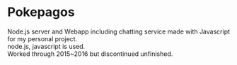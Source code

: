 # Pokepagos
Node.js server and Webapp including chatting service made with Javascript for my personal project.<br />
node.js, javascript is used.<br />
Worked through 2015~2016 but discontinued unfinished.<br />
